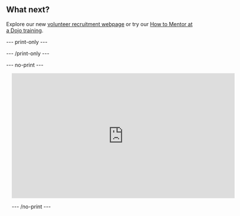 ## What next?

Explore our new [volunteer recruitment webpage](https://coderdojo.com/en/volunteerrecruitment) or try our [How to Mentor at a Dojo training](https://projects.raspberrypi.org/en/projects/dojo-mentoring/0).

--- print-only ---

--- /print-only ---

--- no-print ---

<div class="scratch-preview" style="margin-left: 15px;">
<iframe width="600" height="337" src="https://www.youtube.com/embed/Q6M0IdEn07E" title="Why volunteers help at their local CoderDojo" frameborder="0" allow="accelerometer; autoplay; clipboard-write; encrypted-media; gyroscope; picture-in-picture" allowfullscreen></iframe>
 

--- /no-print ---



